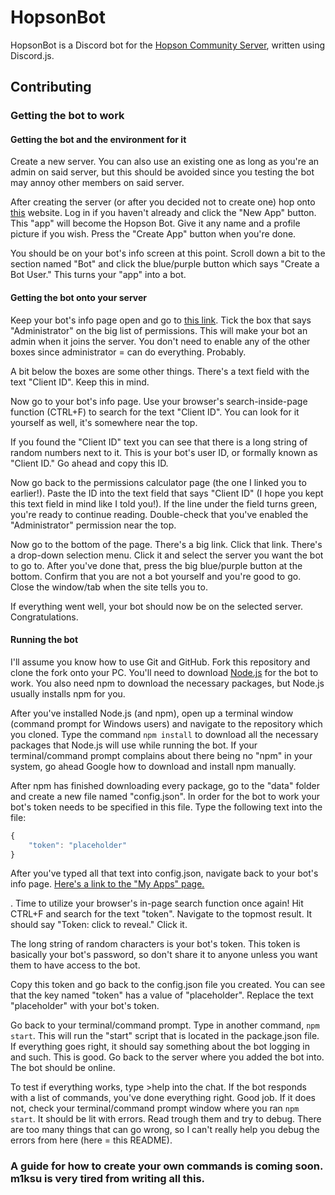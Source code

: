 # HopsonBot
HopsonBot is a Discord bot for the [Hopson Community Server](https://discordapp.com/invite/xvQaysR), written using Discord.js.

## Contributing
### Getting the bot to work
#### Getting the bot and the environment for it
Create a new server. You can also use an existing one as long as you're an admin on said server, but this should be avoided since you testing the bot may annoy other members on said server.

After creating the server (or after you decided not to create one) hop onto [this](https://discordapp.com/developers/applications/me) website.
Log in if you haven't already and click the "New App" button.
This "app" will become the Hopson Bot. Give it any name and a profile picture if you wish. Press the "Create App" button when you're done. 

You should be on your bot's info screen at this point. Scroll down a bit to the section named "Bot" and click the blue/purple button which says "Create a Bot User." This turns your "app" into a bot.

#### Getting the bot onto your server
Keep your bot's info page open and go to [this link](https://discordapi.com/permissions.html).
Tick the box that says "Administrator" on the big list of permissions. This will make your bot an admin when it joins the server. You don't need to enable any of the other boxes since administrator = can do everything. Probably.

A bit below the boxes are some other things. There's a text field with the text "Client ID". Keep this in mind.

Now go to your bot's info page. Use your browser's search-inside-page function (CTRL+F) to search for the text "Client ID". You can look for it yourself as well, it's somewhere near the top.

If you found the "Client ID" text you can see that there is a long string of random numbers next to it. This is your bot's user ID, or formally known as "Client ID." Go ahead and copy this ID.

Now go back to the permissions calculator page (the one I linked you to earlier!). Paste the ID into the text field that says "Client ID" (I hope you kept this text field in mind like I told you!). If the line under the field turns green, you're ready to continue reading. Double-check that you've enabled the "Administrator" permission near the top. 

Now go to the bottom of the page. There's a big link. Click that link. There's a drop-down selection menu. Click it and select the server you want the bot to go to. After you've done that, press the big blue/purple button at the bottom. Confirm that you are not a bot yourself and you're good to go. Close the window/tab when the site tells you to.

If everything went well, your bot should now be on the selected server. Congratulations.

#### Running the bot
I'll assume you know how to use Git and GitHub. Fork this repository and clone the fork onto your PC.
You'll need to download [Node.js](https://nodejs.org/) for the bot to work. You also need npm to download the necessary packages, but Node.js usually installs npm for you.

After you've installed Node.js (and npm), open up a terminal window (command prompt for Windows users) and navigate to the repository which you cloned. Type the command `npm install` to download all the necessary packages that Node.js will use while running the bot. If your terminal/command prompt complains about there being no "npm" in your system, go ahead Google how to download and install npm manually.

After npm has finished downloading every package, go to the "data" folder and create a new file named "config.json". In order for the bot to work your bot's token needs to be specified in this file. Type the following text into the file:
```javascript
{
    "token": "placeholder"
}
```
After you've typed all that text into config.json, navigate back to your bot's info page. [Here's a link to the "My Apps" page.](https://discordapp.com/developers/applications/me)

.
Time to utilize your browser's in-page search function once again! Hit CTRL+F and search for the text "token". Navigate to the topmost result.
It should say "Token: click to reveal." Click it.

The long string of random characters is your bot's token. This token is basically your bot's password, so don't share it to anyone unless you want them to have access to the bot.

Copy this token and go back to the config.json file you created. You can see that the key named "token" has a value of "placeholder". Replace the text "placeholder" with your bot's token.

Go back to your terminal/command prompt. Type in another command, `npm start`. This will run the "start" script that is located in the package.json file. If everything goes right, it should say something about the bot logging in and such. This is good. Go back to the server where you added the bot into. The bot should be online.

To test if everything works, type \>help into the chat. If the bot responds with a list of commands, you've done everything right. Good job. If it does not, check your terminal/command prompt window where you ran `npm start`. It should be lit with errors. Read trough them and try to debug. There are too many things that can go wrong, so I can't really help you debug the errors from here (here = this README).


### A guide for how to create your own commands is coming soon. m1ksu is very tired from writing all this. 
